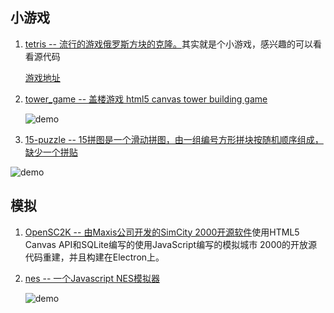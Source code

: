 ## 小游戏
1. [tetris -- 流行的游戏俄罗斯方块的克隆。](https://github.com/nullobject/tetris)其实就是个小游戏，感兴趣的可以看看源代码
      
      [游戏地址](https://tetris.joshbassett.info/)
2. [tower_game -- 盖楼游戏 html5 canvas tower building game ](https://github.com/bmqb/tower_game)
   
    ![demo](https://camo.githubusercontent.com/2bd720d4d3c07d5755e7533bc99db4c37cf15106/687474703a2f2f6f6264686f796667342e626b742e636c6f7564646e2e636f6d2f746f7765722d707265766965772e676966)
3. [15-puzzle -- 15拼图是一个滑动拼图，由一组编号方形拼块按随机顺序组成，缺少一个拼贴](https://github.com/imshubhamsingh/15-puzzle)

![demo](https://raw.githubusercontent.com/imshubhamsingh/15-puzzle/master/screenshots/1.png)
## 模拟
1. [OpenSC2K -- 由Maxis公司开发的SimCity 2000开源软件](https://github.com/rage8885/OpenSC2K)使用HTML5 Canvas API和SQLite编写的使用JavaScript编写的模拟城市 2000的开放源代码重建，并且构建在Electron上。
2. [nes -- 一个Javascript NES模拟器](https://github.com/fredericcambon/nes)

    ![demo](https://camo.githubusercontent.com/7545e51acb21557e1a37856f45ab7f01da83d4e0/68747470733a2f2f692e696d6775722e636f6d2f7a6d39626a474e6c2e706e67)
